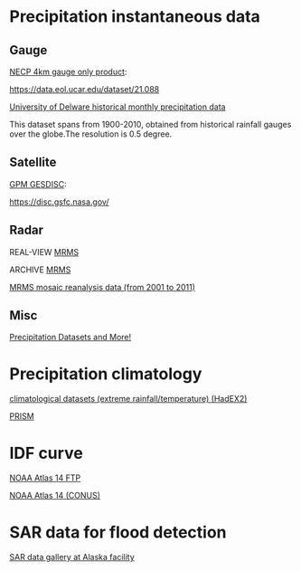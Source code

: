# Precipitation instantaneous data

## Gauge
[NECP 4km gauge only product](https://data.eol.ucar.edu/dataset/21.088):

https://data.eol.ucar.edu/dataset/21.088

[University of Delware historical monthly precipitation data](https://psl.noaa.gov/data/gridded/data.UDel_AirT_Precip.html)

This dataset spans from 1900-2010, obtained from historical rainfall gauges over the globe.The resolution is 0.5 degree.

## Satellite
[GPM GESDISC](https://disc.gsfc.nasa.gov/):

https://disc.gsfc.nasa.gov/

## Radar
REAL-VIEW [MRMS](https://mrms.ncep.noaa.gov/data/)

ARCHIVE [MRMS](http://mtarchive.geol.iastate.edu/2017/07/28/mrms/ncep/RadarQualityIndex/)

[MRMS mosaic reanalysis data (from 2001 to 2011)](http://edc.occ-data.org/nexrad/mosaic/)

## Misc
[Precipitation Datasets and	More!](http://www.atmos.albany.edu/daes/atmclasses/atm509/ppts/Rainfall_Datasets_20160901.pdf)


# Precipitation climatology
[climatological datasets (extreme rainfall/temperature) (HadEX2)](https://www.climdex.org/)

[PRISM](http://www.prism.oregonstate.edu/normals/)


# IDF curve
[NOAA Atlas 14 FTP](https://hdsc.nws.noaa.gov/pub/hdsc/data/)


[NOAA Atlas 14 (CONUS)](https://hdsc.nws.noaa.gov/pub/hdsc/data/tx/)


# SAR data for flood detection

[SAR data gallery at Alaska facility](www.asf.alaska.edu)
